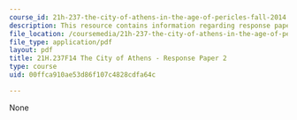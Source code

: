 ```yaml
---
course_id: 21h-237-the-city-of-athens-in-the-age-of-pericles-fall-2014
description: This resource contains information regarding response paper 2.
file_location: /coursemedia/21h-237-the-city-of-athens-in-the-age-of-pericles-fall-2014/00ffca910ae53d86f107c4828cdfa64c_MIT21H_237F14_Response2.pdf
file_type: application/pdf
layout: pdf
title: 21H.237F14 The City of Athens - Response Paper 2
type: course
uid: 00ffca910ae53d86f107c4828cdfa64c

---
```

None